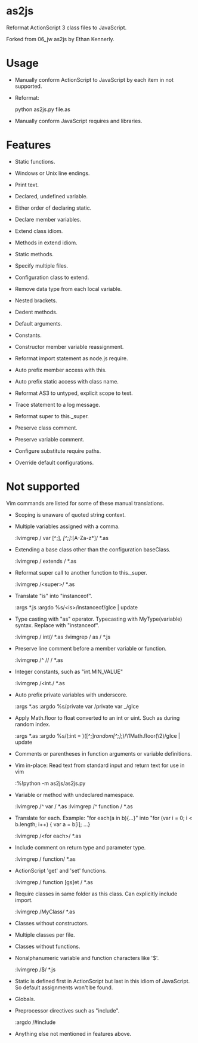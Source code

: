 as2js
=====

Reformat ActionScript 3 class files to JavaScript.

Forked from 06\_jw as2js by Ethan Kennerly.


Usage
=====

* Manually conform ActionScript to JavaScript by each item in not supported.

* Reformat:

    python as2js.py file.as

* Manually conform JavaScript requires and libraries.


Features
========

 * Static functions.

 * Windows or Unix line endings.

 * Print text.

 * Declared, undefined variable.

 * Either order of declaring static.

 * Declare member variables.

 * Extend class idiom.

 * Methods in extend idiom.

 * Static methods.

 * Specify multiple files.

 * Configuration class to extend.

 * Remove data type from each local variable.

 * Nested brackets.

 * Dedent methods.

 * Default arguments.

 * Constants.

 * Constructor member variable reassignment.

 * Reformat import statement as node.js require.

 * Auto prefix member access with this.

 * Auto prefix static access with class name.

 * Reformat AS3 to untyped, explicit scope to test.

 * Trace statement to a log message.

 * Reformat super to this.\_super.

 * Preserve class comment.

 * Preserve variable comment.

 * Configure substitute require paths.

 * Override default configurations.

Not supported
=============

Vim commands are listed for some of these manual translations.


 * Scoping is unaware of quoted string context.

 * Multiple variables assigned with a comma.

    :lvimgrep / var [^;]*, [^;]*:[A-Za-z\*]/ *.as

 * Extending a base class other than the configuration baseClass.

    :lvimgrep / extends / *.as

 * Reformat super call to another function to this.\_super.

    :lvimgrep /\<super\>/ *.as

 * Translate "is" into "instanceof".

    :args *.js
    :argdo %s/\<is\>/instanceof/gIce | update

 * Type casting with "as" operator.  Typecasting with MyType(variable) syntax.  Replace with "instanceof".

    :lvimgrep / int(/ *.as
    :lvimgrep / as / *.js

 * Preserve line comment before a member variable or function.

    :lvimgrep /^        \/\/ / *.as

 * Integer constants, such as "int.MIN\_VALUE"

    :lvimgrep /\<int\./ *.as

 * Auto prefix private variables with underscore.

    :args *.as
    :argdo %s/private var /private var _/gIce

 * Apply Math.floor to float converted to an int or uint.  Such as during random index.

    :args *.as
    :argdo %s/\(:int = \)\([^;]*random[^;]*;\)/\1Math.floor(\2)/gIce | update

 * Comments or parentheses in function arguments or variable definitions.

 * Vim in-place:  Read text from standard input and return text for use in vim 

    :%!python -m as2js/as2js.py

 * Variable or method with undeclared namespace.

    :lvimgrep /^        var / *.as
    :lvimgrep /^        function / *.as

 * Translate for each.  Example:  "for each(a in b){...}" into "for (var i = 0; i < b.length; i++) { var a = b[i]; ...}

    :lvimgrep /\<for each\>/ *.as

 * Include comment on return type and parameter type.

    :lvimgrep / function/ *.as

 * ActionScript 'get' and 'set' functions.

    :lvimgrep / function [gs]et / *.as

 * Require classes in same folder as this class.  Can explicitly include import.

    :lvimgrep /MyClass/ *.as

 * Classes without constructors.
 
 * Multiple classes per file.

 * Classes without functions.

 * Nonalphanumeric variable and function characters like '$'.

    :lvimgrep /\$/ *.js

 * Static is defined first in ActionScript but last in this idiom of JavaScript.  So default assignments won't be found.

 * Globals.

 * Preprocessor directives such as "include".

    :argdo /\#include 

 * Anything else not mentioned in features above.

